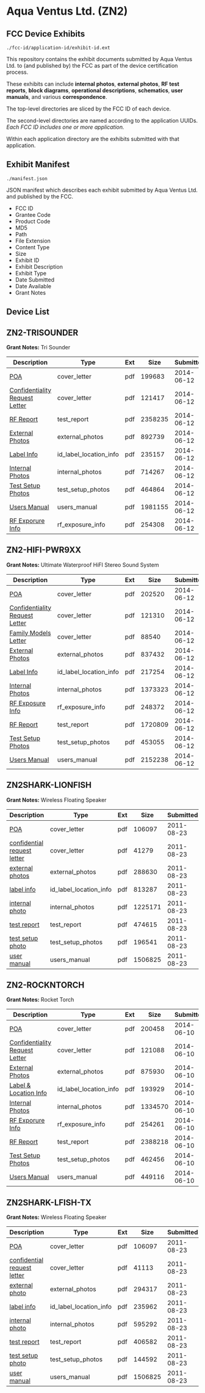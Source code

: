 # Aqua Ventus Ltd. (ZN2)
## FCC Device Exhibits

```
./fcc-id/application-id/exhibit-id.ext
```

This repository contains the exhibit documents submitted by Aqua Ventus Ltd. to (and published by) the FCC as part of the device certification process.

These exhibits can include **internal photos**, **external photos**, **RF test reports**, **block diagrams**, **operational descriptions**, **schematics**, **user manuals**, and various **correspondence**.

The top-level directories are sliced by the FCC ID of each device.

The second-level directories are named according to the application UUIDs. *Each FCC ID includes one or more application.*

Within each application directory are the exhibits submitted with that application. 

## Exhibit Manifest

```
./manifest.json
```

JSON manifest which describes each exhibit submitted by Aqua Ventus Ltd. and published by the FCC.

- FCC ID
- Grantee Code
- Product Code
- MD5
- Path
- File Extension
- Content Type
- Size
- Exhibit ID
- Exhibit Description
- Exhibit Type
- Date Submitted
- Date Available
- Grant Notes

## Device List
## ZN2-TRISOUNDER
**Grant Notes:** Tri Sounder

| Description | Type | Ext | Size | Submitted | Available |
| ----------- | ---- | --- | ---- | --------- | --------- |
| [POA](ZN2-TRISOUNDER/6a33e940e422c5d2726b992469ac7776/2293537.pdf) | cover_letter | pdf | 199683 | 2014-06-12 | 2014-06-13 |
| [Confidentiality Request Letter](ZN2-TRISOUNDER/6a33e940e422c5d2726b992469ac7776/2293538.pdf) | cover_letter | pdf | 121417 | 2014-06-12 | 2014-06-13 |
| [RF Report](ZN2-TRISOUNDER/6a33e940e422c5d2726b992469ac7776/2293546.pdf) | test_report | pdf | 2358235 | 2014-06-12 | 2014-06-13 |
| [External Photos](ZN2-TRISOUNDER/6a33e940e422c5d2726b992469ac7776/2293542.pdf) | external_photos | pdf | 892739 | 2014-06-12 | 2014-06-13 |
| [Label Info](ZN2-TRISOUNDER/6a33e940e422c5d2726b992469ac7776/2293544.pdf) | id_label_location_info | pdf | 235157 | 2014-06-12 | 2014-06-13 |
| [Internal Photos](ZN2-TRISOUNDER/6a33e940e422c5d2726b992469ac7776/2293543.pdf) | internal_photos | pdf | 714267 | 2014-06-12 | 2014-06-13 |
| [Test Setup Photos](ZN2-TRISOUNDER/6a33e940e422c5d2726b992469ac7776/2293547.pdf) | test_setup_photos | pdf | 464864 | 2014-06-12 | 2014-06-13 |
| [Users Manual](ZN2-TRISOUNDER/6a33e940e422c5d2726b992469ac7776/2293545.pdf) | users_manual | pdf | 1981155 | 2014-06-12 | 2014-06-13 |
| [RF Exporure Info](ZN2-TRISOUNDER/6a33e940e422c5d2726b992469ac7776/2293548.pdf) | rf_exposure_info | pdf | 254308 | 2014-06-12 | 2014-06-13 |
## ZN2-HIFI-PWR9XX
**Grant Notes:** Ultimate Waterproof HiFI Stereo Sound System

| Description | Type | Ext | Size | Submitted | Available |
| ----------- | ---- | --- | ---- | --------- | --------- |
| [POA](ZN2-HIFI-PWR9XX/43e03c4152705a87fd5b8e2701bdb046/2293514.pdf) | cover_letter | pdf | 202520 | 2014-06-12 | 2014-06-13 |
| [Confidentiality Request Letter](ZN2-HIFI-PWR9XX/43e03c4152705a87fd5b8e2701bdb046/2293523.pdf) | cover_letter | pdf | 121310 | 2014-06-12 | 2014-06-13 |
| [Family Models Letter](ZN2-HIFI-PWR9XX/43e03c4152705a87fd5b8e2701bdb046/2293524.pdf) | cover_letter | pdf | 88540 | 2014-06-12 | 2014-06-13 |
| [External Photos](ZN2-HIFI-PWR9XX/43e03c4152705a87fd5b8e2701bdb046/2293529.pdf) | external_photos | pdf | 837432 | 2014-06-12 | 2014-06-13 |
| [Label Info](ZN2-HIFI-PWR9XX/43e03c4152705a87fd5b8e2701bdb046/2293531.pdf) | id_label_location_info | pdf | 217254 | 2014-06-12 | 2014-06-13 |
| [Internal Photos](ZN2-HIFI-PWR9XX/43e03c4152705a87fd5b8e2701bdb046/2293530.pdf) | internal_photos | pdf | 1373323 | 2014-06-12 | 2014-06-13 |
| [RF Exposure Info](ZN2-HIFI-PWR9XX/43e03c4152705a87fd5b8e2701bdb046/2293536.pdf) | rf_exposure_info | pdf | 248372 | 2014-06-12 | 2014-06-13 |
| [RF Report](ZN2-HIFI-PWR9XX/43e03c4152705a87fd5b8e2701bdb046/2293533.pdf) | test_report | pdf | 1720809 | 2014-06-12 | 2014-06-13 |
| [Test Setup Photos](ZN2-HIFI-PWR9XX/43e03c4152705a87fd5b8e2701bdb046/2293535.pdf) | test_setup_photos | pdf | 453055 | 2014-06-12 | 2014-06-13 |
| [Users Manual](ZN2-HIFI-PWR9XX/43e03c4152705a87fd5b8e2701bdb046/2293532.pdf) | users_manual | pdf | 2152238 | 2014-06-12 | 2014-06-13 |
## ZN2SHARK-LIONFISH
**Grant Notes:** Wireless Floating Speaker

| Description | Type | Ext | Size | Submitted | Available |
| ----------- | ---- | --- | ---- | --------- | --------- |
| [POA](ZN2SHARK-LIONFISH/e84844996eeaaed3459d5404a2b2cc7d/1527427.pdf) | cover_letter | pdf | 106097 | 2011-08-23 | 2011-08-23 |
| [confidential request letter](ZN2SHARK-LIONFISH/e84844996eeaaed3459d5404a2b2cc7d/1527476.pdf) | cover_letter | pdf | 41279 | 2011-08-23 | 2011-08-23 |
| [external photos](ZN2SHARK-LIONFISH/e84844996eeaaed3459d5404a2b2cc7d/1527477.pdf) | external_photos | pdf | 288630 | 2011-08-23 | 2011-08-23 |
| [label info](ZN2SHARK-LIONFISH/e84844996eeaaed3459d5404a2b2cc7d/1527479.pdf) | id_label_location_info | pdf | 813287 | 2011-08-23 | 2011-08-23 |
| [internal photo](ZN2SHARK-LIONFISH/e84844996eeaaed3459d5404a2b2cc7d/1527478.pdf) | internal_photos | pdf | 1225171 | 2011-08-23 | 2011-08-23 |
| [test report](ZN2SHARK-LIONFISH/e84844996eeaaed3459d5404a2b2cc7d/1527483.pdf) | test_report | pdf | 474615 | 2011-08-23 | 2011-08-23 |
| [test setup photo](ZN2SHARK-LIONFISH/e84844996eeaaed3459d5404a2b2cc7d/1527482.pdf) | test_setup_photos | pdf | 196541 | 2011-08-23 | 2011-08-23 |
| [user manual](ZN2SHARK-LIONFISH/e84844996eeaaed3459d5404a2b2cc7d/1527438.pdf) | users_manual | pdf | 1506825 | 2011-08-23 | 2011-08-23 |
## ZN2-ROCKNTORCH
**Grant Notes:** Rocket Torch

| Description | Type | Ext | Size | Submitted | Available |
| ----------- | ---- | --- | ---- | --------- | --------- |
| [POA](ZN2-ROCKNTORCH/0fdbc0e34982457413720e6716478cae/2290979.pdf) | cover_letter | pdf | 200458 | 2014-06-10 | 2014-06-11 |
| [Confidentiality Request Letter](ZN2-ROCKNTORCH/0fdbc0e34982457413720e6716478cae/2290980.pdf) | cover_letter | pdf | 121088 | 2014-06-10 | 2014-06-11 |
| [External Photos](ZN2-ROCKNTORCH/0fdbc0e34982457413720e6716478cae/2290984.pdf) | external_photos | pdf | 875930 | 2014-06-10 | 2014-06-11 |
| [Label & Location Info](ZN2-ROCKNTORCH/0fdbc0e34982457413720e6716478cae/2290986.pdf) | id_label_location_info | pdf | 193929 | 2014-06-10 | 2014-06-11 |
| [Internal Photos](ZN2-ROCKNTORCH/0fdbc0e34982457413720e6716478cae/2290985.pdf) | internal_photos | pdf | 1334570 | 2014-06-10 | 2014-06-11 |
| [RF Exporure Info](ZN2-ROCKNTORCH/0fdbc0e34982457413720e6716478cae/2290990.pdf) | rf_exposure_info | pdf | 254261 | 2014-06-10 | 2014-06-11 |
| [RF Report](ZN2-ROCKNTORCH/0fdbc0e34982457413720e6716478cae/2290988.pdf) | test_report | pdf | 2388218 | 2014-06-10 | 2014-06-11 |
| [Test Setup Photos](ZN2-ROCKNTORCH/0fdbc0e34982457413720e6716478cae/2290989.pdf) | test_setup_photos | pdf | 462456 | 2014-06-10 | 2014-06-11 |
| [Users Manual](ZN2-ROCKNTORCH/0fdbc0e34982457413720e6716478cae/2290987.pdf) | users_manual | pdf | 449116 | 2014-06-10 | 2014-06-11 |
## ZN2SHARK-LFISH-TX
**Grant Notes:** Wireless Floating Speaker

| Description | Type | Ext | Size | Submitted | Available |
| ----------- | ---- | --- | ---- | --------- | --------- |
| [POA](ZN2SHARK-LFISH-TX/ffb26a2f1a87dd87de223ee3eb0c39db/1527427.pdf) | cover_letter | pdf | 106097 | 2011-08-23 | 2011-08-23 |
| [confidential request letter](ZN2SHARK-LFISH-TX/ffb26a2f1a87dd87de223ee3eb0c39db/1527429.pdf) | cover_letter | pdf | 41113 | 2011-08-23 | 2011-08-23 |
| [external photo](ZN2SHARK-LFISH-TX/ffb26a2f1a87dd87de223ee3eb0c39db/1527430.pdf) | external_photos | pdf | 294317 | 2011-08-23 | 2011-08-23 |
| [label info](ZN2SHARK-LFISH-TX/ffb26a2f1a87dd87de223ee3eb0c39db/1527432.pdf) | id_label_location_info | pdf | 235962 | 2011-08-23 | 2011-08-23 |
| [internal photo](ZN2SHARK-LFISH-TX/ffb26a2f1a87dd87de223ee3eb0c39db/1527431.pdf) | internal_photos | pdf | 595292 | 2011-08-23 | 2011-08-23 |
| [test report](ZN2SHARK-LFISH-TX/ffb26a2f1a87dd87de223ee3eb0c39db/1527437.pdf) | test_report | pdf | 406582 | 2011-08-23 | 2011-08-23 |
| [test setup photo](ZN2SHARK-LFISH-TX/ffb26a2f1a87dd87de223ee3eb0c39db/1527436.pdf) | test_setup_photos | pdf | 144592 | 2011-08-23 | 2011-08-23 |
| [user manual](ZN2SHARK-LFISH-TX/ffb26a2f1a87dd87de223ee3eb0c39db/1527438.pdf) | users_manual | pdf | 1506825 | 2011-08-23 | 2011-08-23 |
